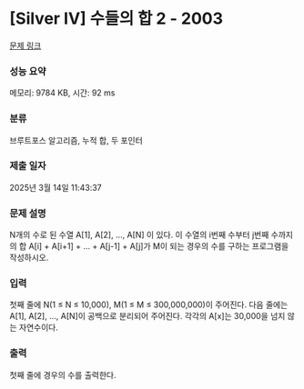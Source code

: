 # [Silver IV] 수들의 합 2 - 2003 

[문제 링크](https://www.acmicpc.net/problem/2003) 

### 성능 요약

메모리: 9784 KB, 시간: 92 ms

### 분류

브루트포스 알고리즘, 누적 합, 두 포인터

### 제출 일자

2025년 3월 14일 11:43:37

### 문제 설명

<p>N개의 수로 된 수열 A[1], A[2], …, A[N] 이 있다. 이 수열의 i번째 수부터 j번째 수까지의 합 A[i] + A[i+1] + … + A[j-1] + A[j]가 M이 되는 경우의 수를 구하는 프로그램을 작성하시오.</p>

### 입력 

 <p>첫째 줄에 N(1 ≤ N ≤ 10,000), M(1 ≤ M ≤ 300,000,000)이 주어진다. 다음 줄에는 A[1], A[2], …, A[N]이 공백으로 분리되어 주어진다. 각각의 A[x]는 30,000을 넘지 않는 자연수이다.</p>

### 출력 

 <p>첫째 줄에 경우의 수를 출력한다.</p>

